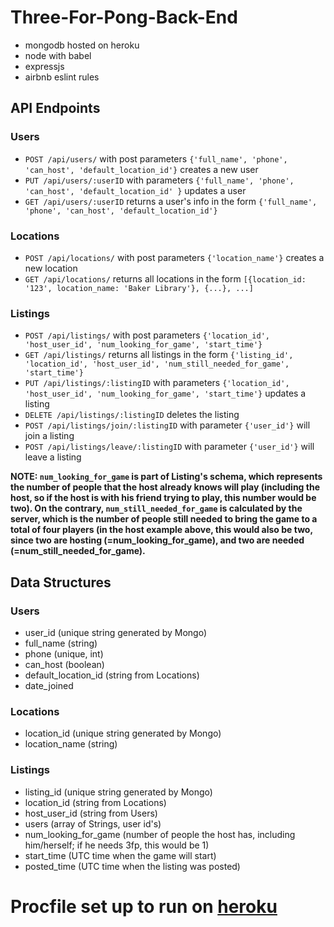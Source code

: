 
# Three-For-Pong-Back-End

* mongodb hosted on heroku
* node with babel
* expressjs
* airbnb eslint rules

## API Endpoints
### Users
* `POST /api/users/` with post parameters `{'full_name', 'phone', 'can_host', 'default_location_id'}` creates a new user
* `PUT /api/users/:userID` with parameters `{'full_name', 'phone', 'can_host', 'default_location_id' }` updates a user
* `GET /api/users/:userID` returns a user's info in the form `{'full_name', 'phone', 'can_host', 'default_location_id'}`

### Locations
* `POST /api/locations/` with post parameters `{'location_name'}` creates a new location
* `GET /api/locations/` returns all locations in the form `[{location_id: '123', location_name: 'Baker Library'}, {...}, ...]`

### Listings
* `POST /api/listings/` with post parameters `{'location_id', 'host_user_id', 'num_looking_for_game', 'start_time'}`
* `GET /api/listings/` returns all listings in the form `{'listing_id', 'location_id', 'host_user_id', 'num_still_needed_for_game', 'start_time'}`
* `PUT /api/listings/:listingID` with parameters `{'location_id', 'host_user_id', 'num_looking_for_game', 'start_time'}` updates a listing
* `DELETE /api/listings/:listingID` deletes the listing
* `POST /api/listings/join/:listingID` with parameter `{'user_id'}` will join a listing
* `POST /api/listings/leave/:listingID` with parameter `{'user_id'}` will leave a listing

**NOTE: `num_looking_for_game` is part of Listing's schema, which represents the number of people that the host already knows will play (including the host, so if the host is with his friend trying to play, this number would be two). On the contrary, `num_still_needed_for_game` is calculated by the server, which is the number of people still needed to bring the game to a total of four players (in the host example above, this would also be two, since two are hosting (=num_looking_for_game), and two are needed (=num_still_needed_for_game).**

## Data Structures

### Users
*	user_id (unique string generated by Mongo)
*	full_name (string)
*	phone (unique, int)
*	can_host (boolean)
*	default_location_id (string from Locations)
*	date_joined

### Locations
*	location_id (unique string generated by Mongo)
*	location_name (string)

### Listings
*	listing_id (unique string generated by Mongo)
*	location_id (string from Locations)
*	host_user_id (string from Users)
*	users (array of Strings, user id's)
*	num_looking_for_game (number of people the host has, including him/herself; if he needs 3fp, this would be 1)
*	start_time (UTC time when the game will start)
*	posted_time (UTC time when the listing was posted)


Procfile set up to run on [heroku](https://devcenter.heroku.com/articles/getting-started-with-nodejs#deploy-the-app)
=======
